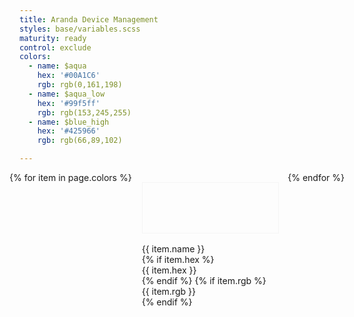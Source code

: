 ```yaml
---
title: Aranda Device Management
styles: base/variables.scss
maturity: ready
control: exclude
colors:
  - name: $aqua
    hex: '#00A1C6'
    rgb: rgb(0,161,198)
  - name: $aqua_low
    hex: '#99f5ff'
    rgb: rgb(153,245,255)
  - name: $blue_high
    hex: '#425966'
    rgb: rgb(66,89,102)

---
```

<style>
.set {
  display: flex;
  flex-wrap: wrap;
  margin: 0 -1rem;
  margin-top: 0;
  padding: 0;
  list-style: none;
}
li {
  flex: 1 0 20%;
  margin: 1rem;
}
.color {
  width: 100%;
  min-width: 160px;
  height: 80px;
  color: white;
  border: 1px solid whitesmoke;
  margin-bottom: 1rem;
}
p {
  margin: 0;
}
</style>
<ul class="set">
{% for item in page.colors %}
  <li>
    <div class="color" style="background:{{ item.hex }}"></div>
    <p>{{ item.name }}</p>
    {% if item.hex %}<p>{{ item.hex }}</p>{% endif %}
    {% if item.rgb %}<p>{{ item.rgb }}</p>{% endif %}
  </li>
{% endfor %}
</ul>
